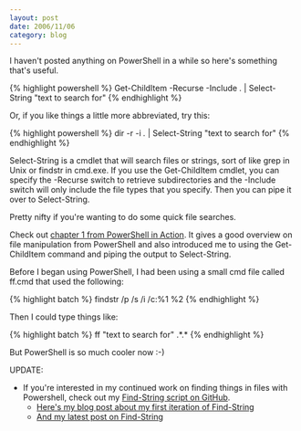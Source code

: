 ```yaml
---
layout: post
date: 2006/11/06
category: blog
---
```


I haven't posted anything on PowerShell in a while so here's something that's
useful. 

{% highlight powershell %}
Get-ChildItem -Recurse -Include *.* | Select-String "text to search for"
{% endhighlight %}

Or, if you like things a little more abbreviated, try this: 

{% highlight powershell %}
dir -r -i *.* | Select-String "text to search for"
{% endhighlight %}

Select-String is a cmdlet that will search files or strings, sort of like grep
in Unix or findstr in cmd.exe. If you use the Get-ChildItem cmdlet, you can
specify the -Recurse switch to retrieve subdirectories and the -Include switch
will only include the file types that you specify. Then you can pipe it over to
Select-String. 

Pretty nifty if you're wanting to do some quick file searches. 

Check out [chapter 1 from PowerShell in
Action](http://www.manning.com/payette/payette_ch1.pdf). It gives a good
overview on file manipulation from PowerShell and also introduced me to using
the Get-ChildItem command and piping the output to Select-String. 

Before I began using PowerShell, I had been using a small cmd file called
ff.cmd that used the following: 

{% highlight batch %}
findstr /p /s /i /c:%1 %2
{% endhighlight %}

Then I could type things like: 

{% highlight batch %}
ff "text to search for" .\*.*
{% endhighlight %}

But PowerShell is so much cooler now :-)

UPDATE:

* If you're interested in my continued work on finding things in files with
  Powershell, check out my [Find-String script on
  GitHub](https://github.com/drmohundro/Find-String).
  * [Here's my blog post about my first iteration of
    Find-String](http://mohundro.com/blog/2009/05/12/finding-stuff-quickly-or-searching-through-code-effectively/)
  * [And my latest post on Find-String](http://mohundro.com/blog/2009/06/12/find-stringps1---ack-for-powershell/)
